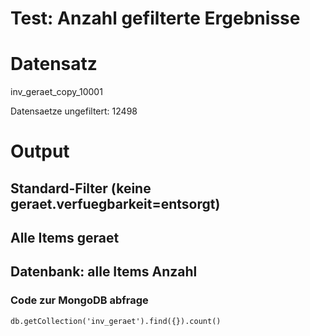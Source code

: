 Test: Anzahl gefilterte Ergebnisse
========================

# Datensatz

inv_geraet_copy_10001

Datensaetze ungefiltert: 12498

# Output

## Standard-Filter (keine geraet.verfuegbarkeit=entsorgt)

## Alle Items geraet

## Datenbank: alle Items Anzahl

### Code zur MongoDB abfrage

`db.getCollection('inv_geraet').find({}).count()`